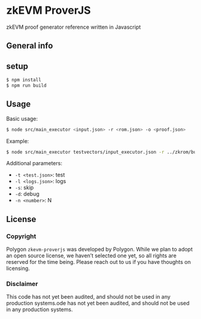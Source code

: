 # zkEVM ProverJS
zkEVM proof generator reference written in Javascript

## General info

## setup
```sh
$ npm install
$ npm run build
```

## Usage
Basic usage:
```sh
$ node src/main_executor <input.json> -r <rom.json> -o <proof.json>
```
Example:
```sh
$ node src/main_executor testvectors/input_executor.json -r ../zkrom/build/rom.json -o tmp/commit.bin
``` 
Additional parameters:

- `-t <test.json>`: test
- `-l <logs.json>`: logs
- `-s`: skip              
- `-d`: debug
- `-n <number>`: N


## License

### Copyright
Polygon `zkevm-proverjs` was developed by Polygon. While we plan to adopt an open source license, we haven’t selected one yet, so all rights are reserved for the time being. Please reach out to us if you have thoughts on licensing.  
  
### Disclaimer
This code has not yet been audited, and should not be used in any production systems.ode has not yet been audited, and should not be used in any production systems.
